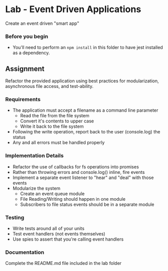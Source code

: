 # Lab - Event Driven Applications

Create an event driven "smart app"

### Before you begin
* You'll need to perform an `npm install` in this folder to have jest installed as a dependency.

## Assignment
Refactor the provided application using best practices for modularization, asynchronous file access, and test-ability.


### Requirements 
* The application must accept a filename as a command line parameter
  * Read the file from the file system
  * Convert it's contents to upper case
  * Write it back to the file system
* Following the write operation, report back to the user (console.log) the status
* Any and all errors must be handled properly

### Implementation Details
* Refactor the use of callbacks for fs operations into promises
* Rather than throwing errors and console.log() inline, fire events 
* Implement a separate event listener to "hear" and "deal" with those events
* Modularize the system
  * Create an event queue module
  * File Reading/Writing should happen in one module
  * Subscribers to file status events should be in a separate module

### Testing
* Write tests around all of your units
* Test event handlers (not events themselves)
* Use spies to assert that you're calling event handlers 

###  Documentation
Complete the README.md file included in the lab folder
